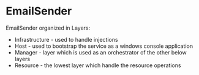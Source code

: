 # EmailSender
EmailSender organized in Layers:
* Infrastructure - used to handle injections
* Host - used to bootstrap the service as a windows console application
* Manager - layer which is used as an orchestrator of the other below layers
* Resource - the lowest layer which handle the resource operations
